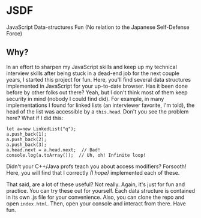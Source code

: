 # JSDF
JavaScript Data-structures Fun (No relation to the Japanese Self-Defense Force)

## Why?
In an effort to sharpen my JavaScript skills and keep up my technical interview skills after being stuck in a dead-end job for the next couple years, I started this project for fun. Here, you'll find several data structures implemented in JavaScript for your up-to-date browser. Has it been done before by other folks out there? Yeah, but I don't think most of them keep security in mind (nobody I could find did). For example, in many implementations I found for linked lists (an interviewer favorite, I'm told), the head of the list was accessible by a `this.head`. Don't you see the problem here? What if I did this:

```
let a=new LinkedList("q");
a.push_back(1);
a.push_back(2);
a.push_back(3);
a.head.next = a.head.next;  // Bad!
console.log(a.toArray());  // Uh, oh! Infinite loop!
```

Didn't your C++/Java profs teach you about access modifiers? Forsooth! Here, you will find that I correctly *(I hope)* implemented each of these.

That said, are a lot of these useful? Not really. Again, it's just for fun and practice. You can try these out for yourself. Each data structure is contained in its own .js file for your convenience. Also, you can clone the repo and open `index.html`. Then, open your console and interact from there. Have fun.
